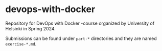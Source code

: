 # devops-with-docker

Repository for DevOps with Docker -course organized by University of Helsinki in Spring 2024.

Submissions can be found under `part-*` directories and they are named `exercise-*.md`.
